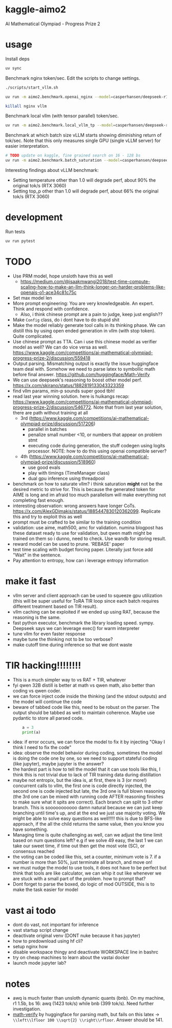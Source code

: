 # kaggle-aimo2
AI Mathematical Olympiad - Progress Prize 2


# usage
Install deps
```bash
uv sync
```

Benchmark nginx token/sec. Edit the scripts to change settings.
```bash
./scripts/start_vllm.sh

uv run -m aimo2.benchmark.openai_nginx --model=casperhansen/deepseek-r1-distill-qwen-1.5b-awq --concurrent=100

killall nginx vllm
```

Benchmark local vllm (with tensor parallel) token/sec.
```bash
uv run -m aimo2.benchmark.local_vllm_tp --model=casperhansen/deepseek-r1-distill-qwen-1.5b-awq --concurrent=100 --tp=1
```

Benchmark at which batch size vLLM starts showing diminishing return of tok/sec. Note that this only measures single GPU (single vLLM server) for easier interpretation.
```bash
# TODO update on kaggle, fine grained search on 16 - 128 bs
uv run -m aimo2.benchmark.batch_saturation --model=casperhansen/deepseek-r1-distill-qwen-1.5b-awq --batch-sizes 1 2 4 8 16 32 64 128 --timeout=60
```

Interesting findings about vLLM benchmark:
* Setting temperature other than 1.0 will degrade perf, about 90% the original tok/s (RTX 3060)
* Setting top_p other than 1.0 will degrade perf, about 66% the original tok/s (RTX 3060)


# development
Run tests
```bash
uv run pytest
```


# TODO
* Use PRM model, hope unsloth have this as well
  * https://medium.com/@isaakmwangi2018/test-time-compute-scaling-how-to-make-an-llm-think-longer-on-harder-problems-like-openais-o1-ace34c81c75c
* Set max model len
* More prompt engineering: You are very knowledgeable. An expert. Think and respond with confidence.  
  * Also, i think chinese prompt are a pain to judge, keep just english??
* Make `Config` class, do i dont have to do stupid shit
* Make the model reliably generate tool calls in its thinking phase. We can distill this by using open ended generation in vllm (with stop token). Quite complicated.
* Use chinese prompt as TTA. Can i use this chinese model as verifier model as well? We can do vice versa as well. https://www.kaggle.com/competitions/ai-mathematical-olympiad-progress-prize-2/discussion/559418
* Output parsing. Mismatching output is exactly the issue huggingface team deal with. Somehow we need to parse latex to symbollic math before final answer. https://github.com/huggingface/Math-Verify
* We can use deepseek's reasoning to boost other model perf. https://x.com/skirano/status/1882819133043323359
* find vllm params, min-p sounds super good tbh!
* read last year winning solution. here is huikangs recap: https://www.kaggle.com/competitions/ai-mathematical-olympiad-progress-prize-2/discussion/546772. Note that from last year solution, there are path without training at all
  * 3rd (https://www.kaggle.com/competitions/ai-mathematical-olympiad-prize/discussion/517206)
    * parallel in batches
    * penalize small number <10, or numbers that appear on problem stmt
    * executing code during generation, the stuff codegen using logits processor. NOTE: how to do this using openai compatible server?
  * 4th (https://www.kaggle.com/competitions/ai-mathematical-olympiad-prize/discussion/518960)
    * use good evals
    * play with timings (TimeManager class)
    * dual gpu inference using threadpool
* benchmark on how to saturate vllm? i think saturation **might** not be the desired metric to strive for. This is because the generated token for AIME is long and im afraid too much parallelism will make everything not completing fast enough.
* interesting observation: wrong answers have longer CoTs. https://x.com/AlexGDimakis/status/1885447830120362099. Replicate this and try to exploit this as well
* prompt must be crafted to be similar to the training condition
* validation: use aime, math500, amc for validation. numina blogpost has these dataset ready to use for validation, but qwen math might be trained on them so i dunno, need to check. Use wandb for storing result.
* reward model can be used to prune. 'REBASE' paper
* test time scaling with budget forcing paper. Literally just force add "Wait" in the sentence.
* Pay attention to entropy, how can i leverage entropy information


# make it fast
* vllm server and client approach can be used to squeeze gpu utilization (this will be super useful for ToRA TIR loop since each batch requires different treatment based on TIR result).
* vllm caching can be exploited if we ended up using RAT, because the reasoning is the same.
* fast python executor, benchmark the library loading speed. sympy. Deepseek says we can leverage exec() for warm interpreter
* tune vllm for even faster response
* maybe tune the thinking not to be too verbose?
* make cutoff time during inference so that we dont waste

# TIR hacking!!!!!!!!
* This is a much simpler way to vs RAT + TIR, whatever
* fyi qwen 32B distill is better at math vs qwen math, also better than coding vs qwen coder.
* we can force inject code inside the thinking (and the stdout outputs) and the model will continue the code
* beware of tabbed code like this, need to be robust on the parser. The output should be tabbed as well to maintain coherence. Maybe use pydantic to store all parsed code.
    ```python
        a = 3
        print(a)
    ```
* idea: if error occurs, we can force the model to fix it by injecting "Okay I think I need to fix the code"
* idea: observe the model behavior during coding, sometimes the model is doing the code one by one, so we need to support stateful coding (like jupyter), maybe jupyter is the answer?
* the hardest part is how to tell the model that it can use tools like this, I think this is not trivial due to lack of TIR training data during distillation
* maybe not entropix, but the idea is, at first, there is 3 (or more!) concurrent calls to vllm, the first one is code directly injected, the second one is code injected but late, the 3rd one is full blown reasoning (the 3rd one can be mixed with running code AFTER reasoning finishes to make sure what it spits are correct). Each branch can split to 3 other branch. This is sooooooooooo damn natural because we can just keep branching until time's up, and at the end we just use majority voting. We might be able to solve easy questions as well!!!!! this is due to BFS-like approach, if the all the child returns the same value, then you know you have something.
* Managing time is quite challenging as well, can we adjust the time limit based on num questions left? e.g if we solve 49 easy, the last 1 we can take our sweet time, if time out then get the most vote (SC), or consensus reached
* the voting can be coded like this, set a counter, minimum vote is 7. if a number is more than 50%, just terminate all branch, and move on!
* we must nudge the model to use tools, it does not have to be perfect but think that tools are like calculator, we can whip it out like whenever we are stuck with a small part of the problem. how to prompt that? 
* Dont forget to parse the boxed, do logic of mod OUTSIDE, this is to make the task easier for model


# vast ai todo
* dont do vast, not important for inference
* vast startup script change
* deactivate original venv (DONT nuke because it has jupyter)
* how to predownload using hf cli?
* setup nginx how
* disable workspace thingy and deactivate WORKSPACE line in bashrc
* try on cheap machines to learn about the vastai docker
* launch mode jupyter lab?

# notes
* awq is much faster than unsloth dynamic quants (bnb). On my machine, r1 1.5b, bs 16: awq (1423 tok/s) while bnb (399 tok/s). Need further investigation.
* [math-verify](https://github.com/huggingface/Math-Verify) by huggingface for parsing math, but fails on this latex -> `\\left\\lfloor 100 \\sqrt{2} \\right\\rfloor`. Answer should be 141.
